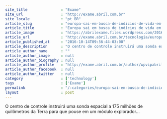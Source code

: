 ```yaml
---
site_title               : "Exame"
site_url                 : "http://exame.abril.com.br"
site_locale              : "pt_BR"
article_slug             : "europa-sai-em-busca-de-indicios-de-vida-em-marte"
article_title            : "Europa sai em busca de indícios de vida em Marte"
article_image            : "https://abrilexame.files.wordpress.com/2016/10/size_960_16_9_marte.jpg?quality=70&strip=all&w=960"
article_url              : "http://exame.abril.com.br/tecnologia/europa-sai-em-busca-de-indicios-de-vida-em-marte/"
article_published_at     : "2016-10-14T09:56:44-03:00"
article_description      : "O centro de controle instruirá uma sonda espacial a 175 milhões de quilômetros da Terra para que pouse em um módulo explorador..."
article_author_name      : ""
article_author_image     : null
article_author_biography : null
article_author_profile   : "http://exame.abril.com.br/author/wpvipabril/"
article_author_facebook  : null
article_author_twitter   : null
category                 : ['technology']
tags                     : ['Exame']
permalink                : "/:categories/europa-sai-em-busca-de-indicios-de-vida-em-marte/"
layout                   : post
---
```


O centro de controle instruirá uma sonda espacial a 175 milhões de quilômetros da Terra para que pouse em um módulo explorador...
